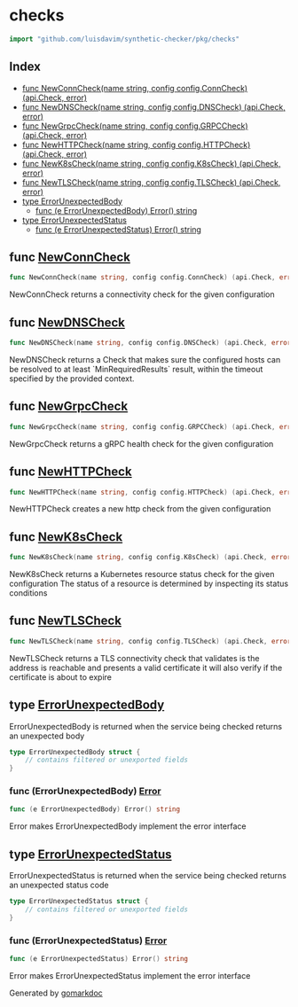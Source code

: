 <!-- Code generated by gomarkdoc. DO NOT EDIT -->

# checks

```go
import "github.com/luisdavim/synthetic-checker/pkg/checks"
```

## Index

- [func NewConnCheck(name string, config config.ConnCheck) (api.Check, error)](<#func-newconncheck>)
- [func NewDNSCheck(name string, config config.DNSCheck) (api.Check, error)](<#func-newdnscheck>)
- [func NewGrpcCheck(name string, config config.GRPCCheck) (api.Check, error)](<#func-newgrpccheck>)
- [func NewHTTPCheck(name string, config config.HTTPCheck) (api.Check, error)](<#func-newhttpcheck>)
- [func NewK8sCheck(name string, config config.K8sCheck) (api.Check, error)](<#func-newk8scheck>)
- [func NewTLSCheck(name string, config config.TLSCheck) (api.Check, error)](<#func-newtlscheck>)
- [type ErrorUnexpectedBody](<#type-errorunexpectedbody>)
  - [func (e ErrorUnexpectedBody) Error() string](<#func-errorunexpectedbody-error>)
- [type ErrorUnexpectedStatus](<#type-errorunexpectedstatus>)
  - [func (e ErrorUnexpectedStatus) Error() string](<#func-errorunexpectedstatus-error>)


## func [NewConnCheck](<https://github.com/luisdavim/synthetic-checker/blob/main/pkg/checks/conn.go#L25>)

```go
func NewConnCheck(name string, config config.ConnCheck) (api.Check, error)
```

NewConnCheck returns a connectivity check for the given configuration

## func [NewDNSCheck](<https://github.com/luisdavim/synthetic-checker/blob/main/pkg/checks/dns.go#L26>)

```go
func NewDNSCheck(name string, config config.DNSCheck) (api.Check, error)
```

NewDNSCheck returns a Check that makes sure the configured hosts can be resolved to at least \`MinRequiredResults\` result, within the timeout specified by the provided context.

## func [NewGrpcCheck](<https://github.com/luisdavim/synthetic-checker/blob/main/pkg/checks/grpc.go#L69>)

```go
func NewGrpcCheck(name string, config config.GRPCCheck) (api.Check, error)
```

NewGrpcCheck returns a gRPC health check for the given configuration

## func [NewHTTPCheck](<https://github.com/luisdavim/synthetic-checker/blob/main/pkg/checks/http.go#L51>)

```go
func NewHTTPCheck(name string, config config.HTTPCheck) (api.Check, error)
```

NewHTTPCheck creates a new http check from the given configuration

## func [NewK8sCheck](<https://github.com/luisdavim/synthetic-checker/blob/main/pkg/checks/k8s.go#L35>)

```go
func NewK8sCheck(name string, config config.K8sCheck) (api.Check, error)
```

NewK8sCheck returns a Kubernetes resource status check for the given configuration The status of a resource is determined by inspecting its status conditions

## func [NewTLSCheck](<https://github.com/luisdavim/synthetic-checker/blob/main/pkg/checks/tls.go#L28>)

```go
func NewTLSCheck(name string, config config.TLSCheck) (api.Check, error)
```

NewTLSCheck returns a TLS connectivity check that validates is the address is reachable and presents a valid certificate it will also verify if the certificate is about to expire

## type [ErrorUnexpectedBody](<https://github.com/luisdavim/synthetic-checker/blob/main/pkg/checks/http.go#L40-L43>)

ErrorUnexpectedBody is returned when the service being checked returns an unexpected body

```go
type ErrorUnexpectedBody struct {
    // contains filtered or unexported fields
}
```

### func \(ErrorUnexpectedBody\) [Error](<https://github.com/luisdavim/synthetic-checker/blob/main/pkg/checks/http.go#L46>)

```go
func (e ErrorUnexpectedBody) Error() string
```

Error makes ErrorUnexpectedBody implement the error interface

## type [ErrorUnexpectedStatus](<https://github.com/luisdavim/synthetic-checker/blob/main/pkg/checks/http.go#L29-L32>)

ErrorUnexpectedStatus is returned when the service being checked returns an unexpected status code

```go
type ErrorUnexpectedStatus struct {
    // contains filtered or unexported fields
}
```

### func \(ErrorUnexpectedStatus\) [Error](<https://github.com/luisdavim/synthetic-checker/blob/main/pkg/checks/http.go#L35>)

```go
func (e ErrorUnexpectedStatus) Error() string
```

Error makes ErrorUnexpectedStatus implement the error interface



Generated by [gomarkdoc](<https://github.com/princjef/gomarkdoc>)
